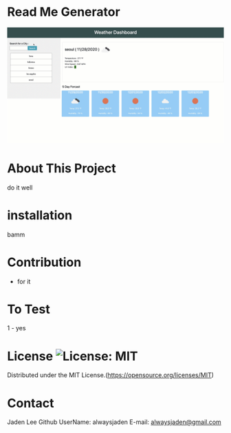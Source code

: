 # Read Me Generator 
 ![Read Me Generator](./asset/image/snapshot.gif?raw=true)
# About This Project
do it well
# installation
bamm
# Contribution
* for it 
 # To Test 
1 - yes
# License ![License: MIT](https://img.shields.io/badge/License-MIT-yellow.svg)
Distributed under the MIT License.(https://opensource.org/licenses/MIT)
# Contact 
Jaden Lee 
Github UserName: alwaysjaden
E-mail: alwaysjaden@gmail.com
